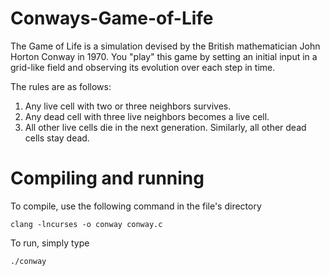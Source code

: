 # Conways-Game-of-Life
The Game of Life is a simulation devised by the British mathematician John Horton Conway in 1970. You "play" this game by setting an initial input in a grid-like field and observing its evolution over each step in time.

The rules are as follows:
1. Any live cell with two or three neighbors survives.
2. Any dead cell with three live neighbors becomes a live cell.
3. All other live cells die in the next generation. Similarly, all other dead cells stay dead.

# Compiling and running
To compile, use the following command in the file's directory
```
clang -lncurses -o conway conway.c
```
To run, simply type 
```
./conway
```
